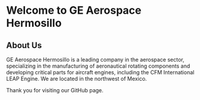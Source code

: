 # Welcome to GE Aerospace Hermosillo

## About Us
GE Aerospace Hermosillo is a leading company in the aerospace sector, specializing in the manufacturing of aeronautical rotating components and developing critical parts for aircraft engines, including the CFM International LEAP Engine. We are located in the northwest of Mexico.

Thank you for visiting our GitHub page.
